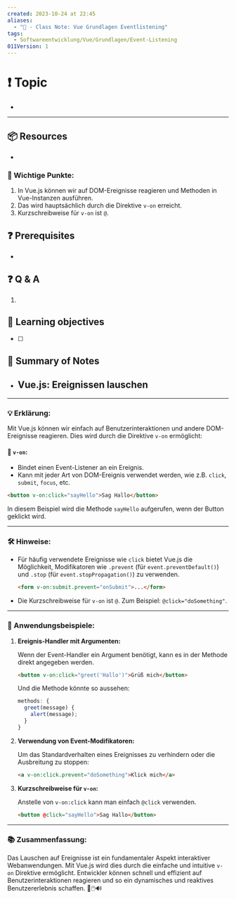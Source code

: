 ```yaml
---
created: 2023-10-24 at 22:45
aliases:
  - "📜 - Class Note: Vue Grundlagen Eventlistening"
tags:
  - Softwareentwicklung/Vue/Grundlagen/Event-Listening
011Version: 1
---
```

# ❗ Topic
- 
 ---
## 📦 Resources
- 
### 🌟 Wichtige Punkte:
1. In Vue.js können wir auf DOM-Ereignisse reagieren und Methoden in Vue-Instanzen ausführen.
2. Das wird hauptsächlich durch die Direktive `v-on` erreicht.
3. Kurzschreibweise für `v-on` ist `@`.
## ❓ Prerequisites
- 
## ❓ Q & A
1. 
## 🎯 Learning objectives
- [ ] 
## 📃 Summary of Notes
- ## Vue.js: Ereignissen lauschen


---

### 💡 Erklärung:

Mit Vue.js können wir einfach auf Benutzerinteraktionen und andere DOM-Ereignisse reagieren. Dies wird durch die Direktive `v-on` ermöglicht:

#### 📘 `v-on`:

- Bindet einen Event-Listener an ein Ereignis.
- Kann mit jeder Art von DOM-Ereignis verwendet werden, wie z.B. `click`, `submit`, `focus`, etc.
  
```html
<button v-on:click="sayHello">Sag Hallo</button>
```

In diesem Beispiel wird die Methode `sayHello` aufgerufen, wenn der Button geklickt wird.

---

### 🛠 Hinweise:
- Für häufig verwendete Ereignisse wie `click` bietet Vue.js die Möglichkeit, Modifikatoren wie `.prevent` (für `event.preventDefault()`) und `.stop` (für `event.stopPropagation()`) zu verwenden. 
  ```html
  <form v-on:submit.prevent="onSubmit">...</form>
  ```
- Die Kurzschreibweise für `v-on` ist `@`. Zum Beispiel: `@click="doSomething"`.

---

### 📝 Anwendungsbeispiele:

1. **Ereignis-Handler mit Argumenten:**
   
   Wenn der Event-Handler ein Argument benötigt, kann es in der Methode direkt angegeben werden.
   ```html
   <button v-on:click="greet('Hallo')">Grüß mich</button>
   ```

   Und die Methode könnte so aussehen:
   ```javascript
   methods: {
     greet(message) {
       alert(message);
     }
   }
   ```

2. **Verwendung von Event-Modifikatoren:**
   
   Um das Standardverhalten eines Ereignisses zu verhindern oder die Ausbreitung zu stoppen:
   ```html
   <a v-on:click.prevent="doSomething">Klick mich</a>
   ```

3. **Kurzschreibweise für `v-on`:**
   
   Anstelle von `v-on:click` kann man einfach `@click` verwenden.
   ```html
   <button @click="sayHello">Sag Hallo</button>
   ```

---

### 📚 Zusammenfassung:

Das Lauschen auf Ereignisse ist ein fundamentaler Aspekt interaktiver Webanwendungen. Mit Vue.js wird dies durch die einfache und intuitive `v-on` Direktive ermöglicht. Entwickler können schnell und effizient auf Benutzerinteraktionen reagieren und so ein dynamisches und reaktives Benutzererlebnis schaffen. 🎉🖱️🔊